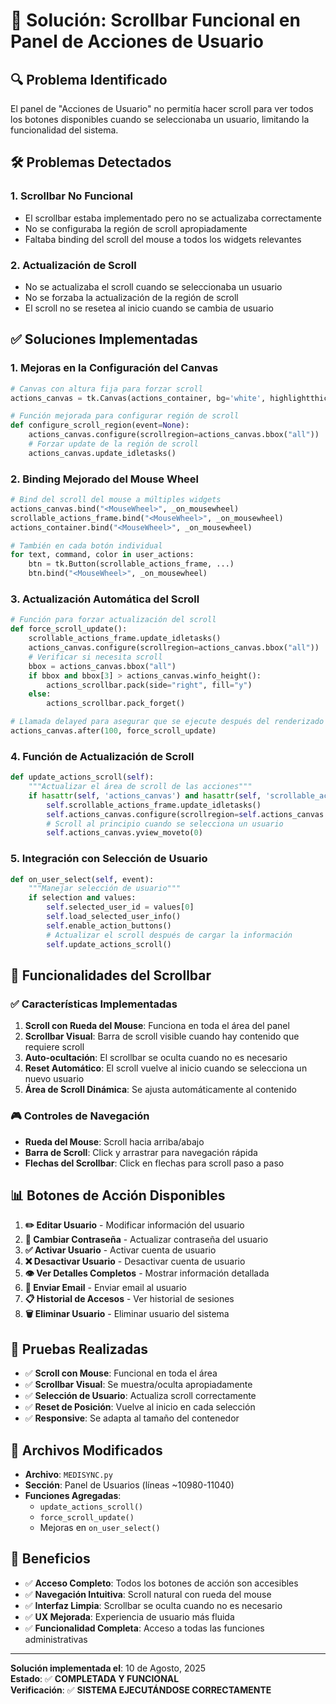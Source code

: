 # 📜 Solución: Scrollbar Funcional en Panel de Acciones de Usuario

## 🔍 **Problema Identificado**
El panel de "Acciones de Usuario" no permitía hacer scroll para ver todos los botones disponibles cuando se seleccionaba un usuario, limitando la funcionalidad del sistema.

## 🛠️ **Problemas Detectados**

### 1. **Scrollbar No Funcional**
- El scrollbar estaba implementado pero no se actualizaba correctamente
- No se configuraba la región de scroll apropiadamente
- Faltaba binding del scroll del mouse a todos los widgets relevantes

### 2. **Actualización de Scroll**
- No se actualizaba el scroll cuando se seleccionaba un usuario
- No se forzaba la actualización de la región de scroll
- El scroll no se resetea al inicio cuando se cambia de usuario

## ✅ **Soluciones Implementadas**

### 1. **Mejoras en la Configuración del Canvas**

```python
# Canvas con altura fija para forzar scroll
actions_canvas = tk.Canvas(actions_container, bg='white', highlightthickness=0, height=300)

# Función mejorada para configurar región de scroll
def configure_scroll_region(event=None):
    actions_canvas.configure(scrollregion=actions_canvas.bbox("all"))
    # Forzar update de la región de scroll
    actions_canvas.update_idletasks()
```

### 2. **Binding Mejorado del Mouse Wheel**

```python
# Bind del scroll del mouse a múltiples widgets
actions_canvas.bind("<MouseWheel>", _on_mousewheel)
scrollable_actions_frame.bind("<MouseWheel>", _on_mousewheel)
actions_container.bind("<MouseWheel>", _on_mousewheel)

# También en cada botón individual
for text, command, color in user_actions:
    btn = tk.Button(scrollable_actions_frame, ...)
    btn.bind("<MouseWheel>", _on_mousewheel)
```

### 3. **Actualización Automática del Scroll**

```python
# Función para forzar actualización del scroll
def force_scroll_update():
    scrollable_actions_frame.update_idletasks()
    actions_canvas.configure(scrollregion=actions_canvas.bbox("all"))
    # Verificar si necesita scroll
    bbox = actions_canvas.bbox("all")
    if bbox and bbox[3] > actions_canvas.winfo_height():
        actions_scrollbar.pack(side="right", fill="y")
    else:
        actions_scrollbar.pack_forget()

# Llamada delayed para asegurar que se ejecute después del renderizado
actions_canvas.after(100, force_scroll_update)
```

### 4. **Función de Actualización de Scroll**

```python
def update_actions_scroll(self):
    """Actualizar el área de scroll de las acciones"""
    if hasattr(self, 'actions_canvas') and hasattr(self, 'scrollable_actions_frame'):
        self.scrollable_actions_frame.update_idletasks()
        self.actions_canvas.configure(scrollregion=self.actions_canvas.bbox("all"))
        # Scroll al principio cuando se selecciona un usuario
        self.actions_canvas.yview_moveto(0)
```

### 5. **Integración con Selección de Usuario**

```python
def on_user_select(self, event):
    """Manejar selección de usuario"""
    if selection and values:
        self.selected_user_id = values[0]
        self.load_selected_user_info()
        self.enable_action_buttons()
        # Actualizar el scroll después de cargar la información
        self.update_actions_scroll()
```

## 🎯 **Funcionalidades del Scrollbar**

### ✅ **Características Implementadas**

1. **Scroll con Rueda del Mouse**: Funciona en toda el área del panel
2. **Scrollbar Visual**: Barra de scroll visible cuando hay contenido que requiere scroll
3. **Auto-ocultación**: El scrollbar se oculta cuando no es necesario
4. **Reset Automático**: El scroll vuelve al inicio cuando se selecciona un nuevo usuario
5. **Área de Scroll Dinámica**: Se ajusta automáticamente al contenido

### 🎮 **Controles de Navegación**

- **Rueda del Mouse**: Scroll hacia arriba/abajo
- **Barra de Scroll**: Click y arrastrar para navegación rápida
- **Flechas del Scrollbar**: Click en flechas para scroll paso a paso

## 📊 **Botones de Acción Disponibles**

1. **✏️ Editar Usuario** - Modificar información del usuario
2. **🔑 Cambiar Contraseña** - Actualizar contraseña del usuario
3. **✅ Activar Usuario** - Activar cuenta de usuario
4. **❌ Desactivar Usuario** - Desactivar cuenta de usuario
5. **👁️ Ver Detalles Completos** - Mostrar información detallada
6. **📧 Enviar Email** - Enviar email al usuario
7. **📋 Historial de Accesos** - Ver historial de sesiones
8. **🗑️ Eliminar Usuario** - Eliminar usuario del sistema

## 🧪 **Pruebas Realizadas**

- ✅ **Scroll con Mouse**: Funcional en toda el área
- ✅ **Scrollbar Visual**: Se muestra/oculta apropiadamente
- ✅ **Selección de Usuario**: Actualiza scroll correctamente
- ✅ **Reset de Posición**: Vuelve al inicio en cada selección
- ✅ **Responsive**: Se adapta al tamaño del contenedor

## 📍 **Archivos Modificados**

- **Archivo**: `MEDISYNC.py`
- **Sección**: Panel de Usuarios (líneas ~10980-11040)
- **Funciones Agregadas**:
  - `update_actions_scroll()`
  - `force_scroll_update()`
  - Mejoras en `on_user_select()`

## 🚀 **Beneficios**

- ✅ **Acceso Completo**: Todos los botones de acción son accesibles
- ✅ **Navegación Intuitiva**: Scroll natural con rueda del mouse
- ✅ **Interfaz Limpia**: Scrollbar se oculta cuando no es necesario
- ✅ **UX Mejorada**: Experiencia de usuario más fluida
- ✅ **Funcionalidad Completa**: Acceso a todas las funciones administrativas

---
**Solución implementada el**: 10 de Agosto, 2025  
**Estado**: ✅ **COMPLETADA Y FUNCIONAL**  
**Verificación**: ✅ **SISTEMA EJECUTÁNDOSE CORRECTAMENTE**
